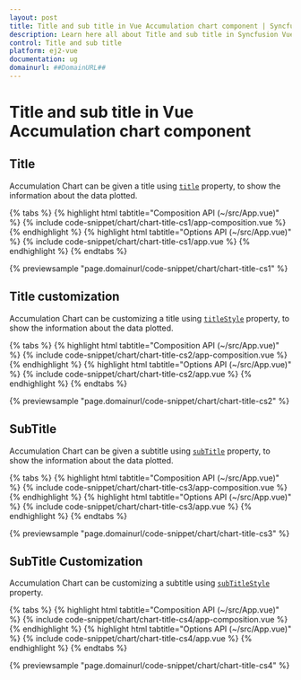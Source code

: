 ```yaml
---
layout: post
title: Title and sub title in Vue Accumulation chart component | Syncfusion
description: Learn here all about Title and sub title in Syncfusion Vue Accumulation chart component of Syncfusion Essential JS 2 and more.
control: Title and sub title 
platform: ej2-vue
documentation: ug
domainurl: ##DomainURL##
---
```


# Title and sub title in Vue Accumulation chart component

## Title

Accumulation Chart can be given a title using [`title`](https://ej2.syncfusion.com/vue/documentation/api/accumulation-chart/accumulationChartModel/#title) property, to show the information about the data plotted.

{% tabs %}
{% highlight html tabtitle="Composition API (~/src/App.vue)" %}
{% include code-snippet/chart/chart-title-cs1/app-composition.vue %}
{% endhighlight %}
{% highlight html tabtitle="Options API (~/src/App.vue)" %}
{% include code-snippet/chart/chart-title-cs1/app.vue %}
{% endhighlight %}
{% endtabs %}
        
{% previewsample "page.domainurl/code-snippet/chart/chart-title-cs1" %}

## Title customization

Accumulation Chart can be customizing a title using [`titleStyle`](https://ej2.syncfusion.com/vue/documentation/api/accumulation-chart/accumulationChartModel/#titlestyle) property, to show the information about the data plotted.

{% tabs %}
{% highlight html tabtitle="Composition API (~/src/App.vue)" %}
{% include code-snippet/chart/chart-title-cs2/app-composition.vue %}
{% endhighlight %}
{% highlight html tabtitle="Options API (~/src/App.vue)" %}
{% include code-snippet/chart/chart-title-cs2/app.vue %}
{% endhighlight %}
{% endtabs %}
        
{% previewsample "page.domainurl/code-snippet/chart/chart-title-cs2" %}

## SubTitle

Accumulation Chart can be given a subtitle using [`subTitle`](https://ej2.syncfusion.com/vue/documentation/api/accumulation-chart/accumulationChartModel/#subtitle) property, to show the information about the data plotted.

{% tabs %}
{% highlight html tabtitle="Composition API (~/src/App.vue)" %}
{% include code-snippet/chart/chart-title-cs3/app-composition.vue %}
{% endhighlight %}
{% highlight html tabtitle="Options API (~/src/App.vue)" %}
{% include code-snippet/chart/chart-title-cs3/app.vue %}
{% endhighlight %}
{% endtabs %}
        
{% previewsample "page.domainurl/code-snippet/chart/chart-title-cs3" %}

## SubTitle Customization

Accumulation Chart can be customizing a subtitle using [`subTitleStyle`](https://ej2.syncfusion.com/vue/documentation/api/accumulation-chart/accumulationChartModel/#subtitlestyle) property.

{% tabs %}
{% highlight html tabtitle="Composition API (~/src/App.vue)" %}
{% include code-snippet/chart/chart-title-cs4/app-composition.vue %}
{% endhighlight %}
{% highlight html tabtitle="Options API (~/src/App.vue)" %}
{% include code-snippet/chart/chart-title-cs4/app.vue %}
{% endhighlight %}
{% endtabs %}
        
{% previewsample "page.domainurl/code-snippet/chart/chart-title-cs4" %}